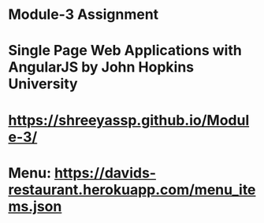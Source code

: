 # Module-3 Assignment
# Single Page Web Applications with AngularJS by John Hopkins University
# https://shreeyassp.github.io/Module-3/
# Menu: https://davids-restaurant.herokuapp.com/menu_items.json
